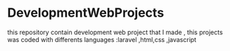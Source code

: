 # DevelopmentWebProjects
this repository contain development web project that I made , this projects was coded with differents languages :laravel ,html,css ,javascript 
